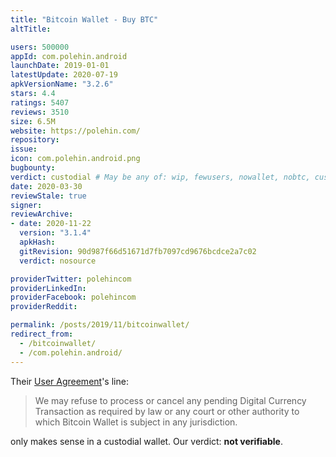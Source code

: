 ```yaml
---
title: "Bitcoin Wallet - Buy BTC"
altTitle: 

users: 500000
appId: com.polehin.android
launchDate: 2019-01-01
latestUpdate: 2020-07-19
apkVersionName: "3.2.6"
stars: 4.4
ratings: 5407
reviews: 3510
size: 6.5M
website: https://polehin.com/
repository: 
issue: 
icon: com.polehin.android.png
bugbounty: 
verdict: custodial # May be any of: wip, fewusers, nowallet, nobtc, custodial, nosource, nonverifiable, reproducible, bounty, defunct
date: 2020-03-30
reviewStale: true
signer: 
reviewArchive:
- date: 2020-11-22
  version: "3.1.4"
  apkHash: 
  gitRevision: 90d987f66d51671d7fb7097cd9676bcdce2a7c02
  verdict: nosource

providerTwitter: polehincom
providerLinkedIn: 
providerFacebook: polehincom
providerReddit: 

permalink: /posts/2019/11/bitcoinwallet/
redirect_from:
  - /bitcoinwallet/
  - /com.polehin.android/
---
```



Their [User Agreement](https://polehin.com/legal/user-agreement)'s line:

> We may refuse to process or cancel any pending Digital Currency Transaction as
  required by law or any court or other authority to which Bitcoin Wallet is
  subject in any jurisdiction.

only makes sense in a custodial wallet. Our verdict: **not verifiable**.
